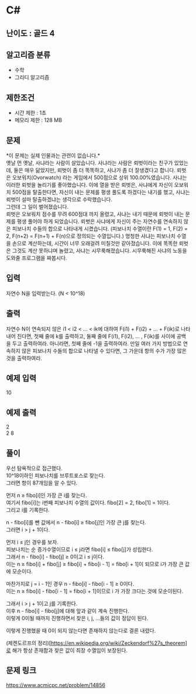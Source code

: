 # C#

## 난이도 : 골드 4

## 알고리즘 분류
  - 수학
  - 그리디 알고리즘

## 제한조건
  - 시간 제한 : 1초
  - 메모리 제한 : 128 MB

## 문제
\*이 문제는 실제 인물과는 관련이 없습니다.*<br/>
옛날 먼 옛날, 사냐라는 사람이 살았습니다. 사냐라는 사람은 뢰벗이라는 친구가 있었는데, 둘은 매우 닮았지만, 뢰벗이 좀 더 똑똑하고, 사냐가 좀 더 잘생겼다고 합니다. 뢰벗은 오보워치(Ovorwatch) 라는 게임에서 500점으로 상위 100.00%였습니다. 사냐는 이러한 뢰벗을 놀리기를 좋아했습니다. 이에 열을 받은 뢰벗은, 사냐에게 자신이 오보워치 500점을 탈출한다면, 자신이 내는 문제를 평생 풀도록 하겠다는 내기를 했고, 사냐는 뢰벗이 설마 탈출하겠냐는 생각으로 수락했습니다.<br/>
그런데 그 일이 벌어졌습니다.<br/>
뢰벗은 오보워치 점수를 무려 600점대 까지 올렸고, 사냐는 내기 때문에 뢰벗이 내는 문제를 평생 풀어야 하게 되었습니다. 뢰벗은 사냐에게 자신이 주는 자연수를 연속하지 않은 피보나치 수들의 합으로 나타내게 시켰습니다. (피보나치 수열이란 F(1) = 1, F(2) = 2, F(n+2) = F(n+1) + F(n)으로 정의되는 수열입니다.) 멍청한 사냐는 피보나치 수열을 손으로 계산하는데, 시간이 너무 오래걸려 미칠것만 같아졌습니다. 이에 똑똑한 뢰벗은 그것도 계산 못하냐며 놀렸고, 사냐는 시무룩해졌습니다. 시무룩해진 사냐의 노동을 도와줄 프로그램을 짜봅시다.<br/>


## 입력
자연수 N을 입력받는다. (N < 10^18)<br/>


## 출력
자연수 N이 연속되지 않은 i1 < i2 < ... < ik에 대하여 F(i1) + F(i2) + ... + F(ik)로 나타내어 진다면, 첫째 줄에 k를 출력하고, 둘째 줄에 F(i1), F(i2), ... , F(ik)를 사이에 공백을 두고 출력하여라. 아니라면, 첫째 줄에 -1을 출력하여라. 만일 여러 가지 방법으로 연속하지 않은 피보나치 수들의 합으로 나타낼 수 있다면, 그 가운데 항의 수가 가장 많은 것을 출력하여라.<br/>


## 예제 입력
10<br/>


## 예제 출력
2<br/>
2 8<br/>


## 풀이
우선 탐욕적으로 접근했다.<br/>
10^18이하인 피보나치를 브루트포스로 찾는다.<br/>
그러면 항이 87개임을 알 수 있다.<br/>


먼저 n ≥ fibo[i]인 가장 큰 i를 찾는다.<br/>
여기서 fibo[i]는 i번째 피보나치 수열의 값이다. fibo[2] = 2, fibo[1] = 1이다.<br/>
그리고 i를 기록한다.<br/>


n - fibo[i]를 뺀 값에서 n - fibo[i] ≥ fibo[j]인 가장 큰 j를 찾는다.<br/>
그러면 i > j + 1이다.<br/>


먼저 i ≤ j인 경우를 보자.<br/>
피보나치는 순 증가수열이므로 i ≤ j라면 fibo[i] ≤ fibo[j]가 성립한다.<br/>
그래서 n - fibo[i] - fibo[j] ≥ 0이고 i ≤ j이다.<br/>
이는 n ≥ fibo[i] + fibo[j] ≥ fibo[i] + fibo[i - 1] = fibo[i + 1]이 되므로 i가 가장 큰 값에 모순이다.<br/>


마찬가지로 j = i - 1인 경우 n - fibo[i] - fibo[i - 1] ≥ 0이다.<br/>
이는 n ≥ fibo[i] - fibo[i - 1] = fibo[i + 1]이므로 i 가 가장 크다는 것에 모순이된다.<br/>


그래서 i > j + 1이고 j를 기록한다.<br/>
이후 n - fibo[i] - fibo[j]에 대해 앞과 같이 계속 진행한다.<br/>
이렇게 0이될 때까지 진행하면서 찾은 i, j, ...들의 값이 정답이 된다.<br/>


이렇게 진행했을 때 0이 되지 않는다면 존재하지 않는다로 결론 내렸다.<br/>


(제켄도르프의 정리)[https://en.wikipedia.org/wiki/Zeckendorf%27s_theorem]로 해가 항상 존재함과 찾은 값이 최장 수열임이 보장된다.<br/>


## 문제 링크
https://www.acmicpc.net/problem/14856